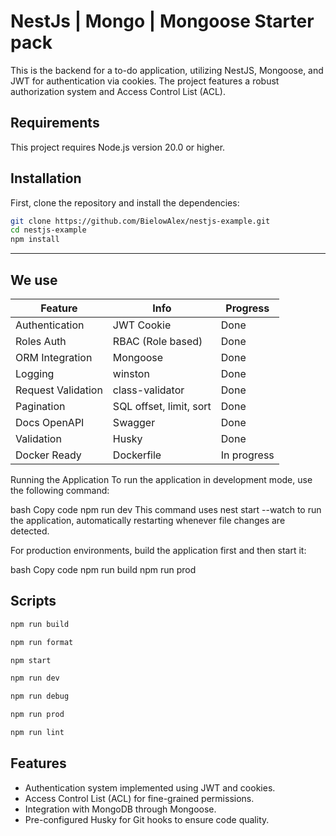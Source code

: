 # NestJs | Mongo | Mongoose Starter pack

This is the backend for a to-do application, utilizing NestJS, Mongoose, and JWT for authentication via cookies. The
project features a robust authorization system and Access Control List (ACL).

## Requirements

This project requires Node.js version 20.0 or higher.

## Installation

First, clone the repository and install the dependencies:

```bash
git clone https://github.com/BielowAlex/nestjs-example.git
cd nestjs-example
npm install
```


<hr> 

## We use

| Feature            | Info                    | Progress    |
|--------------------|-------------------------|-------------|
| Authentication     | JWT Cookie              | Done        |
| Roles Auth         | RBAC (Role based)       | Done        |
| ORM Integration    | Mongoose                | Done        |
| Logging            | winston                 | Done        |
| Request Validation | class-validator         | Done        |
| Pagination         | SQL offset, limit, sort | Done        |
| Docs OpenAPI       | Swagger                 | Done        |
| Validation         | Husky                   | Done        |
| Docker Ready       | Dockerfile              | In progress |

Running the Application
To run the application in development mode, use the following command:

bash
Copy code
npm run dev
This command uses nest start --watch to run the application, automatically restarting whenever file changes are detected.

For production environments, build the application first and then start it:

bash
Copy code
npm run build
npm run prod
## Scripts

```bash
npm run build
```
```bash
npm run format
```
```bash
npm start
```
```bash
npm run dev
```
```bash
npm run debug
```
```bash
npm run prod
```
```bash
npm run lint
```

## Features

* Authentication system implemented using JWT and cookies.
* Access Control List (ACL) for fine-grained permissions.
* Integration with MongoDB through Mongoose.
* Pre-configured Husky for Git hooks to ensure code quality.
